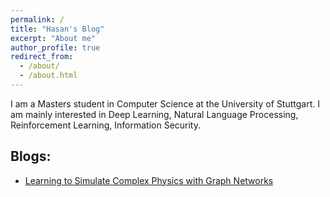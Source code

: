 ```yaml
---
permalink: /
title: "Hasan's Blog"
excerpt: "About me"
author_profile: true
redirect_from: 
  - /about/
  - /about.html
---
```


I am a Masters student in Computer Science at the University of Stuttgart. I am mainly interested in Deep Learning, Natural Language Processing, Reinforcement Learning, Information Security.

Blogs:
------
- [Learning to Simulate Complex Physics with Graph Networks](/posts/2023/11/seminar-blog-post/)

